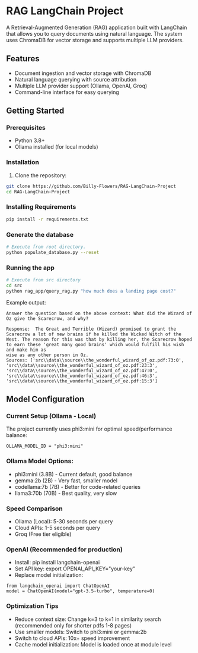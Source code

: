 # RAG LangChain Project

A Retrieval-Augmented Generation (RAG) application built with LangChain that allows you to query documents using natural language. The system uses ChromaDB for vector storage and supports multiple LLM providers.

## Features

- Document ingestion and vector storage with ChromaDB
- Natural language querying with source attribution
- Multiple LLM provider support (Ollama, OpenAI, Groq)
- Command-line interface for easy querying

## Getting Started

### Prerequisites

- Python 3.8+
- Ollama installed (for local models)

### Installation

1. Clone the repository:
```bash
git clone https://github.com/Billy-Flowers/RAG-LangChain-Project
cd RAG-LangChain-Project
```

### Installing Requirements

```sh
pip install -r requirements.txt
```

### Generate the database

```sh
# Execute from root directory.
python populate_database.py --reset
```

### Running the app

```sh
# Execute from src directory
cd src
python rag_app/query_rag.py "how much does a landing page cost?"
```

Example output:

```text
Answer the question based on the above context: What did the Wizard of Oz give the Scarecrow, and why?

Response:  The Great and Terrible (Wizard) promised to grant the Scarecrow a lot of new brains if he killed the Wicked Witch of the West. The reason for this was that by killing her, the Scarecrow hoped to earn these 'great many good brains' which would fulfill his wish and make him as 
wise as any other person in Oz.
Sources: ['src\\data\\source\\the_wonderful_wizard_of_oz.pdf:73:0', 'src\\data\\source\\the_wonderful_wizard_of_oz.pdf:23:3', 'src\\data\\source\\the_wonderful_wizard_of_oz.pdf:47:0', 'src\\data\\source\\the_wonderful_wizard_of_oz.pdf:46:3', 'src\\data\\source\\the_wonderful_wizard_of_oz.pdf:15:3']
```

## Model Configuration
### Current Setup (Ollama - Local)
The project currently uses phi3:mini for optimal speed/performance balance:
```
OLLAMA_MODEL_ID = "phi3:mini"
```

### Ollama Model Options:

- phi3:mini (3.8B) - Current default, good balance
- gemma:2b (2B) - Very fast, smaller model
- codellama:7b (7B) - Better for code-related queries
- llama3:70b (70B) - Best quality, very slow

### Speed Comparison
- Ollama (Local): 5-30 seconds per query
- Cloud APIs: 1-5 seconds per query
- Groq (Free tier eligible)

### OpenAI (Recommended for production)
- Install: pip install langchain-openai
- Set API key: export OPENAI_API_KEY="your-key"
- Replace model initialization:
```
from langchain_openai import ChatOpenAI
model = ChatOpenAI(model="gpt-3.5-turbo", temperature=0)
```

### Optimization Tips
- Reduce context size: Change k=3 to k=1 in similarity search (recommended only for shorter pdfs 1-8 pages)
- Use smaller models: Switch to phi3:mini or gemma:2b
- Switch to cloud APIs: 10x+ speed improvement
- Cache model initialization: Model is loaded once at module level
